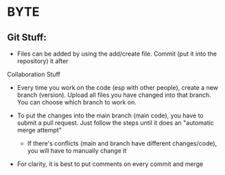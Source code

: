 # BYTE

## Git Stuff:
- Files can be added by using the add/create file. Commit (put it into the repository) it after

Collaboration Stuff
- Every time you work on the code (esp with other people), create a new branch (version). Upload all files you have changed into that branch. You can choose which branch to work on.
- To put the changes into the main branch (main code), you have to submit a pull request. Just follow the steps until it does an "automatic merge attempt"
  - If there's conflicts (main and branch have different changes/code), you will have to manually change it

- For clarity, it is best to put comments on every commit and merge
